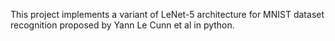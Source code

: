 This project implements a variant of LeNet-5 architecture for MNIST dataset recognition proposed by Yann Le Cunn et al in python. 

